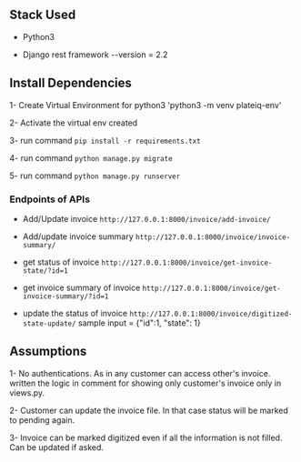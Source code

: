 ## Stack Used
* Python3

* Django rest framework --version = 2.2

## Install Dependencies
1- Create Virtual Environment for python3 'python3 -m venv plateiq-env'

2- Activate the virtual env created

3- run command `pip install -r requirements.txt`

4- run command `python manage.py migrate`

5- run command `python manage.py runserver`

### Endpoints of APIs

* Add/Update invoice `http://127.0.0.1:8000/invoice/add-invoice/`

* Add/update invoice summary `http://127.0.0.1:8000/invoice/invoice-summary/`

* get status of invoice `http://127.0.0.1:8000/invoice/get-invoice-state/?id=1`

* get invoice summary of invoice `http://127.0.0.1:8000/invoice/get-invoice-summary/?id=1`

* update the status of invoice `http://127.0.0.1:8000/invoice/digitized-state-update/`
sample input = {"id":1, "state": 1}

## Assumptions
1- No authentications. As in any customer can access other's invoice. written the logic in comment for showing only 
customer's invoice only in views.py.

2- Customer can update the invoice file. In that case status will be marked to pending again.

3- Invoice can be marked digitized even if all the information is not filled. Can be updated if asked.